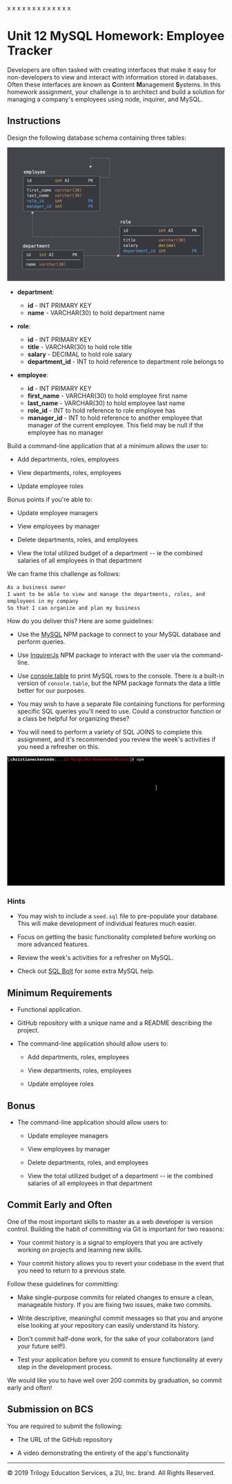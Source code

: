 <!-- Run npm init -y to create package.json --> x
<!-- Run npm i mysql --> x
<!-- Run npm i inquirer --> x
<!-- Run npm i console.table --> x
<!-- Run npm i dotenv --> x
<!-- Create .gitignore file --> x
<!-- Create .env file --> x
<!-- Create schema.sql file --> x
<!-- Create seeds.sql file --> x
<!-- Created db directory to house .sql files --> x
<!-- Create server.js file -->
<!-- work on ensuring connections are working --> x
<!-- work on add department, role, employee feature --> x
<!-- work on view department, role, employee feature --> x
<!-- work on update department, role, employee feature -->
<!-- work on return to main screen function -->
<!-- create video showcasing the app -->
<!-- redo readme -->

# Unit 12 MySQL Homework: Employee Tracker

Developers are often tasked with creating interfaces that make it easy for non-developers to view and interact with information stored in databases. Often these interfaces are known as **C**ontent **M**anagement **S**ystems. In this homework assignment, your challenge is to architect and build a solution for managing a company's employees using node, inquirer, and MySQL.

## Instructions

Design the following database schema containing three tables:

![Database Schema](Assets/schema.png)

- **department**:

  - **id** - INT PRIMARY KEY
  - **name** - VARCHAR(30) to hold department name

- **role**:

  - **id** - INT PRIMARY KEY
  - **title** - VARCHAR(30) to hold role title
  - **salary** - DECIMAL to hold role salary
  - **department_id** - INT to hold reference to department role belongs to

- **employee**:

  - **id** - INT PRIMARY KEY
  - **first_name** - VARCHAR(30) to hold employee first name
  - **last_name** - VARCHAR(30) to hold employee last name
  - **role_id** - INT to hold reference to role employee has
  - **manager_id** - INT to hold reference to another employee that manager of the current employee. This field may be null if the employee has no manager

Build a command-line application that at a minimum allows the user to:

- Add departments, roles, employees

- View departments, roles, employees

- Update employee roles

Bonus points if you're able to:

- Update employee managers

- View employees by manager

- Delete departments, roles, and employees

- View the total utilized budget of a department -- ie the combined salaries of all employees in that department

We can frame this challenge as follows:

```
As a business owner
I want to be able to view and manage the departments, roles, and employees in my company
So that I can organize and plan my business
```

How do you deliver this? Here are some guidelines:

- Use the [MySQL](https://www.npmjs.com/package/mysql) NPM package to connect to your MySQL database and perform queries.

- Use [InquirerJs](https://www.npmjs.com/package/inquirer/v/0.2.3) NPM package to interact with the user via the command-line.

- Use [console.table](https://www.npmjs.com/package/console.table) to print MySQL rows to the console. There is a built-in version of `console.table`, but the NPM package formats the data a little better for our purposes.

- You may wish to have a separate file containing functions for performing specific SQL queries you'll need to use. Could a constructor function or a class be helpful for organizing these?

- You will need to perform a variety of SQL JOINS to complete this assignment, and it's recommended you review the week's activities if you need a refresher on this.

![Employee Tracker](Assets/employee-tracker.gif)

### Hints

- You may wish to include a `seed.sql` file to pre-populate your database. This will make development of individual features much easier.

- Focus on getting the basic functionality completed before working on more advanced features.

- Review the week's activities for a refresher on MySQL.

- Check out [SQL Bolt](https://sqlbolt.com/) for some extra MySQL help.

## Minimum Requirements

- Functional application.

- GitHub repository with a unique name and a README describing the project.

- The command-line application should allow users to:

  - Add departments, roles, employees

  - View departments, roles, employees

  - Update employee roles

## Bonus

- The command-line application should allow users to:

  - Update employee managers

  - View employees by manager

  - Delete departments, roles, and employees

  - View the total utilized budget of a department -- ie the combined salaries of all employees in that department

## Commit Early and Often

One of the most important skills to master as a web developer is version control. Building the habit of committing via Git is important for two reasons:

- Your commit history is a signal to employers that you are actively working on projects and learning new skills.

- Your commit history allows you to revert your codebase in the event that you need to return to a previous state.

Follow these guidelines for committing:

- Make single-purpose commits for related changes to ensure a clean, manageable history. If you are fixing two issues, make two commits.

- Write descriptive, meaningful commit messages so that you and anyone else looking at your repository can easily understand its history.

- Don't commit half-done work, for the sake of your collaborators (and your future self!).

- Test your application before you commit to ensure functionality at every step in the development process.

We would like you to have well over 200 commits by graduation, so commit early and often!

## Submission on BCS

You are required to submit the following:

- The URL of the GitHub repository

- A video demonstrating the entirety of the app's functionality

---

© 2019 Trilogy Education Services, a 2U, Inc. brand. All Rights Reserved.
